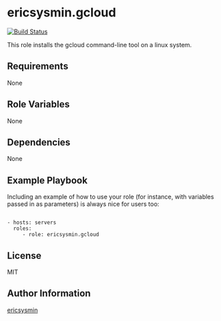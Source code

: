 # ericsysmin.gcloud

[![Build Status](https://travis-ci.org/ericsysmin/ansible-role-gcloud.svg?branch=master)](https://travis-ci.org/ericsysmin/ansible-role-gcloud)

This role installs the gcloud command-line tool on a linux system.

## Requirements

None

## Role Variables

None

## Dependencies

None

## Example Playbook

Including an example of how to use your role (for instance, with variables passed in as parameters) is always nice for users too:

```

- hosts: servers
  roles:
     - role: ericsysmin.gcloud
```

## License

MIT

## Author Information

[ericsysmin](https://ericsysmin.com)
